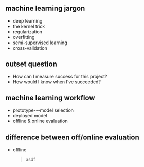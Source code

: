 ## machine learning jargon
- deep learning
- the kernel trick
- regularization
- overfitting
- semi-supervised learning
- cross-validation
## outset question
- How can I measure success for this project?
- How would I know when I’ve succeeded?
## machine learning workflow
- prototype---model selection  
- deployed model
- offline & online evaluation
## difference between off/online evaluation
- offline  </br>
    >asdf